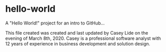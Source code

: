 # hello-world
A "Hello World!" project for an intro to GitHub...
<p>
  This file created was created and last updated by Casey Lide on the evening of March 8th, 2020.
  Casey is a professional software analyst with 12 years of experience in business development and solution design.
</p>  


